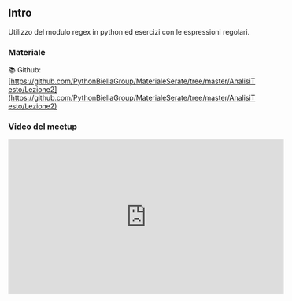## Intro

Utilizzo del modulo regex in python ed esercizi con le espressioni regolari.

### Materiale

📚 Github:
[https://github.com/PythonBiellaGroup/MaterialeSerate/tree/master/AnalisiTesto/Lezione2](https://github.com/PythonBiellaGroup/MaterialeSerate/tree/master/AnalisiTesto/Lezione2)

### Video del meetup

<iframe width="560" height="315" src="https://www.youtube.com/embed/AWUDLpXU60M?si=rKBSteQ3C6GyvOk8" title="YouTube video player" frameborder="0" allow="accelerometer; autoplay; clipboard-write; encrypted-media; gyroscope; picture-in-picture; web-share" allowfullscreen></iframe>